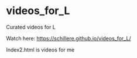 # videos_for_L
Curated videos for L

Watch here: https://schillere.github.io/videos_for_L/

Index2.html is videos for me
